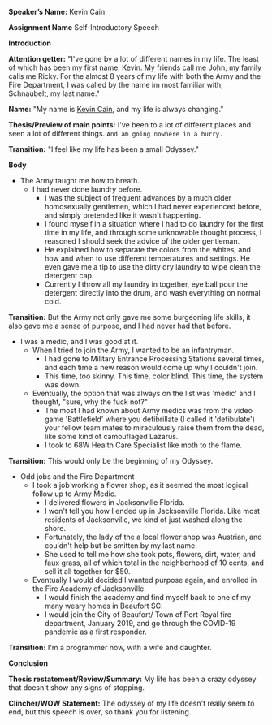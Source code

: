 **Speaker’s Name:** Kevin Cain

**Assignment Name** Self-Introductory Speech

**Introduction** 

**Attention getter:** "I've gone by a lot of different names in my life. The least of which has been my first name, Kevin. My friends call me John, my family calls me Ricky. For the almost 8 years of my life with both the Army and the Fire Department, I was called by the name im most familiar with, Schnaubelt, my last name."

**Name:** "My name is <u>Kevin Cain</u>, and my life is always changing."

**Thesis/Preview of main points:** I've been to a lot of different places and seen a lot of different things. `And am going nowhere in a hurry.`

**Transition:** "I feel like my life has been a small Odyssey."

**Body** 

* The Army taught me how to breath.
  * I had never done laundry before.
    * I was the subject of frequent advances by a much older homosexually gentlemen, which I had never experienced before, and simply pretended like it wasn't happening.
    * I found myself in a situation where I had to do laundry for the first time in my life, and through some unknowable thought process, I reasoned I should seek the advice of the older gentleman.
    * He explained how to separate the colors from the whites, and how and when to use different temperatures and settings. He even gave me a tip to use the dirty dry laundry to wipe clean the detergent cap.
    * Currently I throw all my laundry in together, eye ball pour the detergent directly into the drum, and wash everything on normal cold.

**Transition:** But the Army not only gave me some burgeoning life skills, it also gave me a sense of purpose, and I had never had that before.

* I was a medic, and I was good at it.
  * When I tried to join the Army, I wanted to be an infantryman.
    * I had gone to Military Entrance Processing Stations several times, and each time a new reason would come up why I couldn't join.
    * This time, too skinny. This time, color blind. This time, the system was down.
  * Eventually, the option that was always on the list was 'medic' and I thought, "sure, why the fuck not?"
    * The most I had known about Army medics was from the video game 'Battlefield' where you defibrillate (I called it 'defibulate') your fellow team mates to miraculously raise them from the dead, like some kind of camouflaged Lazarus. 
    * I took to 68W Health Care Specialist like moth to the flame.

**Transition:** This would only be the beginning of my Odyssey.

* Odd jobs and the Fire Department
  * I took a job working a flower shop, as it seemed the most logical follow up to Army Medic.
    * I delivered flowers in Jacksonville Florida.
    * I won't tell you how I ended up in Jacksonville Florida. Like most residents of Jacksonville, we kind of just washed along the shore.
    * Fortunately, the lady of the a local flower shop was Austrian, and couldn't help but be smitten by my last name.
    * She used to tell me how she took pots, flowers, dirt, water, and faux grass, all of which total in the neighborhood of 10 cents, and sell it all together for $50. 
  * Eventually I would decided I wanted purpose again, and enrolled in the Fire Academy of Jacksonville.
    * I would finish the academy and find myself back to one of my many weary homes in Beaufort SC.
    * I would join the City of Beaufort/ Town of Port Royal fire department, January 2019, and go through the COVID-19 pandemic as a first responder.

**Transition:** I'm a programmer now, with a wife and daughter.

**Conclusion** 

**Thesis restatement/Review/Summary:** My life has been a crazy odyssey that doesn't show any signs of stopping.

**Clincher/WOW Statement:** The odyssey of my life doesn't really seem to end, but this speech is over, so thank you for listening. 
